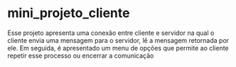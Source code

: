# mini_projeto_cliente
Esse projeto apresenta uma conexão entre cliente e servidor na qual o cliente envia uma mensagem para o servidor, lê a mensagem retornada por ele. Em seguida, é apresentado um menu de opções que permite ao cliente repetir esse processo ou encerrar a comunicação
